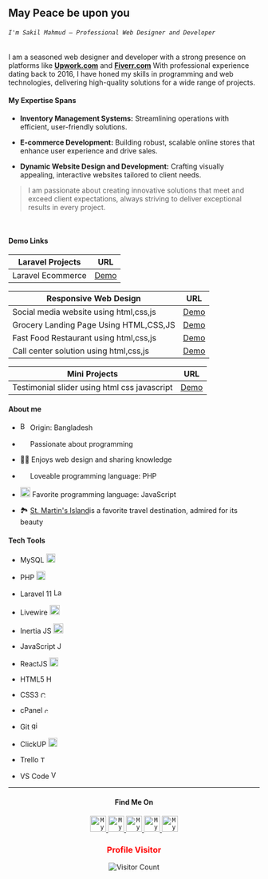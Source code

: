 ## May Peace be upon you

###### `I'm Sakil Mahmud – Professional Web Designer and Developer`

I am a seasoned web designer and developer with a strong presence on platforms like <strong><a href="https://www.upwork.com/o/companies/~011335ddde8074293a/">Upwork.com</a></strong> and <strong><a href="https://www.fiverr.com/mistersakil">Fiverr.com</a></strong> With professional experience dating back to 2016, I have honed my skills in programming and web technologies, delivering high-quality solutions for a wide range of projects.

#### My Expertise Spans

* <b>Inventory Management Systems:</b> Streamlining operations with efficient, user-friendly solutions.

* <b>E-commerce Development:</b>  Building robust, scalable online stores that enhance user experience and drive sales.
* <b>Dynamic Website Design and Development:</b>  Crafting visually appealing, interactive websites tailored to client needs.

<blockquote>
I am passionate about creating innovative solutions that meet and exceed client expectations, always striving to deliver exceptional results in every project.
</blockquote>

<br>

#### Demo Links
| Laravel Projects     |  URL        |
| ------------------------- | ----------- |
| Laravel Ecommerce       | <a href="https://tinyurl.com/2p9d45cf" target="_blank">Demo</a>       |

| Responsive Web Design     |  URL        |
| ------------------------- | ----------- |
| Social media website using html,css,js       | <a href="https://mistersakil.github.io/social-media-website-using-html-css-js/" target="_blank">Demo</a>       |
| Grocery Landing Page Using HTML,CSS,JS       | <a href="https://mistersakil.github.io/grocery-landing-page-using-html-css-js/" target="_blank">Demo</a>       |
| Fast Food Restaurant using html,css,js      | <a href="https://mistersakil.github.io/fast-food-restaurant-using-html-css-js/" target="_blank">Demo</a>       |
| Call center solution using html,css,js       | <a href="https://mistersakil.github.io/call-center-solution-using-html-css-js-by-octapia/" target="_blank">Demo</a>       |


| Mini Projects    |  URL        |
| ---------------- | ----------- |
| Testimonial slider using html css javascript      | <a href="https://mistersakil.github.io/testimonial-slider-using-html-css-js/" target="_blank">Demo</a>       |



#### About me

- <img width="16" src="https://www.freepnglogos.com/uploads/download/download-clipart-bangladesh-flag-png-clip-art-best-web-clipart-16.png" alt="Bangladesh" /> Origin: Bangladesh

- <img width="16" src="https://about.gitlab.com/images/blogimages/GitLab-Dev.png" alt="" /> Passionate about programming

- 👩‍🏫 Enjoys web design and sharing knowledge

- <img width="16" src="https://tinyurl.com/2wdjrp3a" alt="" /> Loveable programming language: PHP

- <img width="20" src="https://tinyurl.com/36e2bpb5" alt="" /> Favorite programming language: JavaScript

- 🏞️  <a href="https://tinyurl.com/2s4adeka" target="_blank">St. Martin's Island</a>is a favorite travel destination, admired for its beauty


#### Tech Tools

- MySQL <img width="18" src="https://tinyurl.com/jxp4emzn" alt="Laravel" />&nbsp;

- PHP <img width="18" src="https://tinyurl.com/y7n73v24" alt="PHP" />&nbsp;

- Laravel 11 <img width="16" src="https://tinyurl.com/2udxkcbv" alt="Laravel" />&nbsp;

- Livewire <img src="https://laravel-livewire.com/img/twitter.png" width="20" />&nbsp;


- Inertia JS <img src="https://tinyurl.com/4zf266wk" width="20" />&nbsp;

- JavaScript <img width="14" src="https://tinyurl.com/24sh3nb7" alt="Javascript" />&nbsp;

- ReactJS <img width="18" src="https://icon.icepanel.io/Technology/svg/React.svg" alt="React.js" />&nbsp;  

- HTML5 <img width="14" src="https://www.freepnglogos.com/uploads/html5-logo-png/html5-logo-html-logo-0.png" alt="HTML5" />&nbsp;

- CSS3 <img width="12" src="https://www.freepnglogos.com/uploads/html5-logo-png/html5-logo-opencode-css-8.png" alt="CSS3" />&nbsp;

- cPanel <img width="12" src="https://cdn-icons-png.flaticon.com/512/2848/2848929.png" alt="cPanel" />&nbsp;

- Git <img width="16" src="https://www.freepnglogos.com/uploads/512x512-logo-png/512x512-logo-github-icon-35.png" alt="github" />&nbsp;

- ClickUP <img width="18" src="https://tinyurl.com/wv457wp2" alt="Trello" />&nbsp;

- Trello <img width="12" src="https://cdn-icons-png.flaticon.com/512/6124/6124991.png" alt="Trello" />&nbsp;

- VS Code <img width="16" src="https://cdn.icon-icons.com/icons2/2107/PNG/512/file_type_vscode_icon_130084.png" alt="VS_Code" />&nbsp;


---
<h4 align="center">Find Me On</h4>  
<p align="center">
<a href="https://www.upwork.com/o/companies/~011335ddde8074293a/">
  <code><img alt="My Upwork" width="32" src="https://shorturl.at/cjBkS" /></code>
</a>

<a href="https://www.fiverr.com/mistersakil">
  <code><img alt="My Fiverr" width="32" src="https://shorturl.at/HN6pR" /></code>
</a>

<a href="https://www.facebook.com/octapia.com.bd">
  <code><img alt="My linkedin" width="32" src="https://shorturl.at/SGL57" /></code>
</a>

<a href="https://www.linkedin.com/in/mistersakil">
  <code><img alt="My linkedin" width="32" src="https://shorturl.at/wtz69" /></code>
</a>
<a href="mailto:sakil.diu.cse@gmail.com">
<code><img alt="My e-mail" width="32" src="https://shorturl.at/akvBM" /></code>
</a>

</hr>

<div align="center">
  <h3 style="color: red;">Profile Visitor</h3>
  <img src="https://profile-counter.glitch.me/mistersakil/count.svg" alt="Visitor Count">
</div>